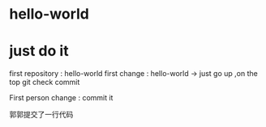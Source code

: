 # hello-world
# just do it
first repository : hello-world
first change : hello-world -> just go up ,on the top
git check commit

First person change : commit it

郭郭提交了一行代码
